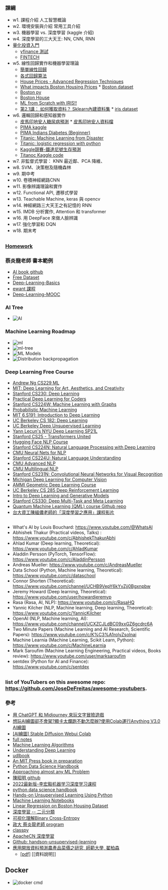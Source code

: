 ### 課綱
* w1. 課程介紹 人工智慧概論
* w2. 環境安裝與介紹 常用工具介紹
* w3. 機器學習 vs. 深度學習 (kaggle 介紹)
* w4. 深度學習的三大天王: NN, CNN, RNN
* [量化投資入門](https://github.com/jumbokh/khpy_quant_intro)
    * [yfinance 測試](https://github.com/jumbokh/csu1112-class/blob/main/class/yfinance_test.ipynb)
    * [FINTECH](https://github.com/jumbokh/csu1112-class/blob/main/class/README.md)
* w5. 線性回歸實作和機器學習理論
    * [簡單線性回歸](https://github.com/jumbokh/csu1112-class/blob/main/class/03_3_%E7%B0%A1%E5%96%AE%E7%B7%9A%E6%80%A7%E8%BF%B4%E6%AD%B8.ipynb)
    * [各式回歸算法](https://github.com/jumbokh/csu1112-class/blob/main/class/5_6%E5%B0%88%E9%A1%8C_%E7%B7%9A%E6%80%A7%E5%9B%9E%E6%AD%B8.ipynb)
    * [House Prices - Advanced Regression Techniques](https://www.kaggle.com/competitions/house-prices-advanced-regression-techniques/data)
    * [What impacts Boston Housing Prices](https://medium.com/li-ting-liao-tiffany/python-%E5%BF%AB%E9%80%9F%E8%B3%87%E6%96%99%E5%88%86%E6%9E%90-boston-housing%E6%B3%A2%E5%A3%AB%E9%A0%93%E6%88%BF%E5%83%B9-9c535fb7ceb7)
          * [Boston dataset](https://scikit-learn.org/1.0/modules/generated/sklearn.datasets.load_boston.html)
    * [Boston py](https://github.com/jumbokh/csu1112-class/blob/main/class/sklearn_boston.py)
    * [Boston House](https://github.com/jumbokh/csu1112-class/blob/main/class/boston_house.ipynb)
    * [ML from Scratch with IRIS!!](https://www.kaggle.com/code/ash316/ml-from-scratch-with-iris)
    * [第2.1講： 如何獲取資料？ Sklearn內建資料集](https://medium.com/jameslearningnote/%E8%B3%87%E6%96%99%E5%88%86%E6%9E%90-%E6%A9%9F%E5%99%A8%E5%AD%B8%E7%BF%92-%E7%AC%AC2-1%E8%AC%9B-%E5%A6%82%E4%BD%95%E7%8D%B2%E5%8F%96%E8%B3%87%E6%96%99-sklearn%E5%85%A7%E5%BB%BA%E8%B3%87%E6%96%99%E9%9B%86-baa8f027ed7b)
          * [iris dataset](https://www.kaggle.com/code/ash316/ml-from-scratch-with-iris/input)
* w6. 邏輯回歸和感知器實作
    * [皮馬印地安人糖尿病預測](https://github.com/jumbokh/csu1112-class/blob/main/class/pima-indians-diabetes-beginner.ipynb)
          * [皮馬印地安人資料檔](https://github.com/jumbokh/csu1112-class/blob/main/class/diabetes.csv)
    * [PIMA kaggle](https://www.kaggle.com/code/pierpaolo28/pima-indians-diabetes-database)
    * [PIMA Indians Diabetes (Beginner)](https://www.kaggle.com/code/rishpande/pima-indians-diabetes-beginner)
    * [Titanic:  Machine Learning from Disaster](https://www.kaggle.com/c/titanic)
    * [Titanic: logistic regression with python](https://www.kaggle.com/code/mnassrib/titanic-logistic-regression-with-python)
    * [Kaggle競賽-鐵達尼號生存預測](https://medium.com/jameslearningnote/%E8%B3%87%E6%96%99%E5%88%86%E6%9E%90-%E6%A9%9F%E5%99%A8%E5%AD%B8%E7%BF%92-%E7%AC%AC4-1%E8%AC%9B-kaggle%E7%AB%B6%E8%B3%BD-%E9%90%B5%E9%81%94%E5%B0%BC%E8%99%9F%E7%94%9F%E5%AD%98%E9%A0%90%E6%B8%AC-%E5%89%8D16-%E6%8E%92%E5%90%8D-a8842fea7077)
    * [Titanoc Kaggle code](https://www.kaggle.com/code/startupsci/titanic-data-science-solutions)
* w7. 非監督式學習： KNN 最近鄰、PCA 降維、
* w8. SVM、決策樹及隨機森林
* w9. 期中考
* w10. 卷積神經網路CNN
* w11. 影像辨識理論和實作
* w12. Functional API, 遷移式學習
* w13. Teachable Machine, keras 與 opencv
* w14. 神經網路三大天王之有記憶的 RNN
* w15. IMDB 分析實作, Attention 和 transformer
* w16. 用 DeepFace 來做人臉辨識
* w17. 強化學習和 DQN
* w18. 期末考
##
### [Homework](https://github.com/jumbokh/csu1112-class/blob/main/Homework.md)
### 蔡炎龍老師 書本範例
* [AI book github](https://nbviewer.org/github/yenlung/Python-AI-Book/tree/main/)
* [Free Dataset](https://github.com/jumbokh/csu1112-class/blob/main/index/FreeDataset.md)
* [Deep-Learning-Basics](https://github.com/yenlung/Deep-Learning-Basics)
* [ewant 課程](https://www.ewant.org/admin/tool/mooccourse/mnetcourseinfo.php?hostid=10&id=3636)
* [Deep-Learning-MOOC](https://github.com/yenlung/Deep-Learning-MOOC)
### AI Tree
* ![AI](https://github.com/jumbokh/csu1112-class/blob/main/images/AI-Tree.jpg)
### Machine Learning Roadmap
* ![ml](https://github.com/jumbokh/csu1112-class/blob/main/images/ML-Roadmap.jpg)
* ![ml-tree](https://github.com/jumbokh/csu1112-class/blob/main/images/ML-tree.jpg)
* ![ML Models](https://github.com/jumbokh/csu1112-class/blob/main/images/ML-Models.jpg)
* ![Distribution  backpropagation](https://github.com/jumbokh/csu1112-class/blob/main/images/Dbackpro.jpg)
### Deep Learning Free Course
* [Andrew Ng CS229 ML](https://www.youtube.com/playlist?list=PLoROMvodv4rMiGQp3WXShtMGgzqpfVfbU)
* [MIT: Deep Learning for Art, Aesthetics, and Creativity](https://www.youtube.com/playlist?list=PLCpMvp7ftsnIbNwRnQJbDNRqO6qiN3EyH)
* [Stanford CS230: Deep Learning](https://www.youtube.com/playlist?list=PLoROMvodv4rOABXSygHTsbvUz4G_YQhOb)
* [Practical Deep Learning for Coders](https://www.youtube.com/playlist?list=PLfYUBJiXbdtSvpQjSnJJ_PmDQB_VyT5iU)
* [Stanford CS224W: Machine Learning with Graphs](https://www.youtube.com/playlist?list=PLoROMvodv4rPLKxIpqhjhPgdQy7imNkDn)
* [Probabilistic Machine Learning](https://www.youtube.com/playlist?list=PL05umP7R6ij1tHaOFY96m5uX3J21a6yNd)
* [MIT 6.S191: Introduction to Deep Learning](https://www.youtube.com/playlist?list=PLtBw6njQRU-rwp5__7C0oIVt26ZgjG9NI)
* [UC Berkeley CS 182: Deep Learning](https://www.youtube.com/playlist?list=PL_iWQOsE6TfVmKkQHucjPAoRtIJYt8a5A)
* [UC Berkeley Deep Unsupervised Learning](https://www.youtube.com/playlist?list=PLwRJQ4m4UJjPiJP3691u-qWwPGVKzSlNP)
* [Yann Lecun's NYU Deep Learning SP21L](https://www.youtube.com/playlist?list=PLLHTzKZzVU9e6xUfG10TkTWApKSZCzuBI)
* [Stanford CS25 - Transformers United](https://www.youtube.com/playlist?list=PLoROMvodv4rNiJRchCzutFw5ItR_Z27CM)
* [Hugging Face NLP Course](https://www.youtube.com/playlist?list=PLo2EIpI_JMQvWfQndUesu0nPBAtZ9gP1o)
* [Stanford CS224N: Natural Language Processing with Deep Learning](https://www.youtube.com/playlist?list=PLoROMvodv4rOSH4v6133s9LFPRHjEmbmJ)
* [CMU Neural Nets for NLP](https://www.youtube.com/playlist?list=PL8PYTP1V4I8AkaHEJ7lOOrlex-pcxS-XV)
* [ Stanford CS224U: Natural Language Understanding](https://www.youtube.com/playlist?list=PLoROMvodv4rPt5D0zs3YhbWSZA8Q_DyiJ)
* [CMU Advanced NLP](https://www.youtube.com/playlist?list=PL8PYTP1V4I8D0UkqW2fEhgLrnlDW9QK7z)
* [CMU Multilingual NLP](https://www.youtube.com/playlist?list=PL8PYTP1V4I8BhCpzfdKKdd1OnTfLcyZr7)
* [Stanford CS231N: Convolutional Neural Networks for Visual Recognition](https://www.youtube.com/playlist?list=PL3FW7Lu3i5JvHM8ljYj-zLfQRF3EO8sYv)
* [Michigan Deep Learning for Computer Vision](https://www.youtube.com/playlist?list=PL5-TkQAfAZFbzxjBHtzdVCWE0Zbhomg7r)
* [AMMI Geometric Deep Learning Course](https://www.youtube.com/playlist?list=PLn2-dEmQeTfSLXW8yXP4q_Ii58wFdxb3C)
* [UC Berkeley CS 285 Deep Reinforcement Learning](https://www.youtube.com/playlist?list=PL_iWQOsE6TfURIIhCrlt-wj9ByIVpbfGc)
* [Intro to Deep Learning and Generative Models](https://www.youtube.com/playlist?list=PLTKMiZHVd_2KJtIXOW0zFhFfBaJJilH51)
* [Stanford CS330: Deep Multi-Task and Meta Learning](https://www.youtube.com/playlist?list=PLoROMvodv4rMC6zfYmnD7UG3LVvwaITY5)
* [Quantum Machine Learning (QML) course Github repo](https://github.com/theerfan/Q/tree/master/QML%20Course/qiskit_version?fbclid=IwAR2VmebOH3y_VxAKpOj6TUdVh5ryNpg1Ygf5kAjqNtOeBwzJsdvvzK3Orl0)
* [台大資工陳縕儂老師的「深度學習之應用」課程影片](https://www.youtube.com/playlist?list=PLOAQYZPRn2V5yumEV1Wa4JvRiDluf83vn)
##
* What's AI by Louis Bouchard: https://www.youtube.com/@WhatsAI
* Abhishek Thakur (Practical videos, Talks) : https://www.youtube.com/c/AbhishekThakurAbhi
* Ahlad Kumar (Deep learning, Theoretical): https://www.youtube.com/c/AhladKumar
* Aladdin Persson (PyTorch, TensorFlow): https://www.youtube.com/c/AladdinPersson
* Andreas Mueller: https://www.youtube.com/c/AndreasMueller
* Data School (Python, Machine learning, Theoretical): https://www.youtube.com/c/dataschool
* Connor Shorten (Theoretical): https://www.youtube.com/channel/UCHB9VepY6kYvZjj0Bgxnpbw
* Jeremy Howard (Deep learning, Theoretical): https://www.youtube.com/user/howardjeremyp
* Rasa (Rasa, AI, NLP): https://www.youtube.com/c/RasaHQ
* Yannic Kilcher (NLP, Machine learning, Deep learning, Theoretical): https://www.youtube.com/c/YannicKilcher
* OpenAI (NLP, Machine learning, AI): https://www.youtube.com/channel/UCXZCJLdBC09xxGZ6gcdrc6A
* Two Minute Papers (Machine Learning and AI Research, Scientific Papers): https://www.youtube.com/c/K%C3%A1rolyZsolnai
* Machine Learnia (Machine Learning, Scikit Learn, Python): https://www.youtube.com/c/MachineLearnia
* Mark Saroufim (Machine Learning Engineering, Practical videos, Books review): https://www.youtube.com/user/marksaroufim
* sentdex (Python for AI and Finance): https://www.youtube.com/c/sentdex
##
### list of YouTubers on this awesome repo: https://github.com/JoseDeFreitas/awesome-youtubers. 
### 參考
* [用 ChatGPT 和 Midjourney 來玩文字冒險遊戲](https://www.youtube.com/watch?v=A-6c584jxX8)
* [想玩AI繪圖卻不會架?顯卡太爛跑不動怎麼辦?使用Colab運行Anything V3.0 AI繪圖](https://home.gamer.com.tw/artwork.php?sn=5607797)
* [[AI繪圖] Stable Diffusion Webui Colab](https://home.gamer.com.tw/artwork.php?sn=5661358&fbclid=IwAR3PXoyeRK7NYtipGkcicGxPfrABEmCd1erYESVUmZceyTgBw1_KA50zwLE)
* [full notes](https://www.techringe.com/category/free-programming-books/?fbclid=IwAR1q8pRm8PKBkD6OL6iDBdLfGUVkVSRqA4xUZBWCKug8b1AjCCLIlB9cHQw)
* [Machine Learning Algorithms](https://mlu-explain.github.io/?fbclid=IwAR0MeYQJeRfOg1X0jjK96BaOvpStG_MmmRwyElwNypna6nZZBiP8ZhM5k0o)
* [Understanding Deep Learning](https://udlbook.github.io/udlbook/?fbclid=IwAR2FJG4YjseT2e3UKlnk5n3a7teTuMcN1I9u4iA041dwfZoGmmABYVjc3MI)
* [udlbook](https://github.com/udlbook/udlbook)
* [An MIT Press book in preparation](https://www.deeplearningbook.org/lecture_slides.html)
* [Python Data Science Handbook](https://github.com/jakevdp/PythonDataScienceHandbook)
* [Approaching almost any ML Problem](https://github.com/abhishekkrthakur/approachingalmost)
* [陳昭明 github](https://github.com/mc6666/DL_Book)
* [2022最新版-李宏毅机器学习深度学习课程](https://www.bilibili.com/video/BV1m3411p7wD/)
* [python data science handbook](https://github.com/jakevdp/PythonDataScienceHandbook)
* [Hands-on Unsupervised Learning Using Python](https://github.com/aapatel09/handson-unsupervised-learning)
* [Machine Learning Notebooks](https://github.com/ageron/handson-ml2)
* [Linear Regression on Boston Housing Dataset](https://towardsdatascience.com/linear-regression-on-boston-housing-dataset-f409b7e4a155)
* [深度學習 -- 二元分類](https://zhuanlan.zhihu.com/p/62989429)
* [可视化理解Binary Cross-Entropy](https://zhuanlan.zhihu.com/p/89391305)
* [政大 蔡炎龍老師 program](https://github.com/jumbokh/Deep-Learning-Basics)
* [classpy](https://github.com/cylcc06/classpy)
* [ApacheCN 深度學習](https://www.ixyread.com/read/apachecn-dl-zh/SUMMARY.md)
* [Github: handson-unsupervised-learning](https://github.com/aapatel09/handson-unsupervised-learning)
* [應用開放資料預測農產品菜價之研究, 師範大學, 翟柏森](http://nccur.lib.nccu.edu.tw/handle/140.119/118330) 
    * [[pdf]](https://github.com/jumbokh/DataScience_1082/blob/master/data/paper.pdf) [[資料說明]]
## Docker
* ![docker cmd](https://github.com/jumbokh/csu1112-class/blob/main/images/dockerCMD.jpg)
